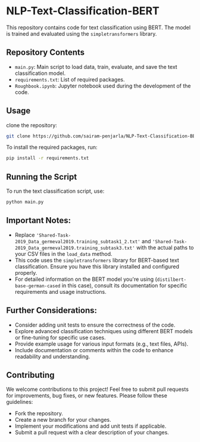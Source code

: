 # NLP-Text-Classification-BERT

This repository contains code for text classification using BERT. The model is trained and evaluated using the `simpletransformers` library. 

## Repository Contents

- `main.py`: Main script to load data, train, evaluate, and save the text classification model.
- `requirements.txt`: List of required packages.
- `Roughbook.ipynb`: Jupyter notebook used during the development of the code.

## Usage

clone the repository:
```bash
git clone https://github.com/sairam-penjarla/NLP-Text-Classification-BERT.git
```

To install the required packages, run:

```bash
pip install -r requirements.txt
```

## Running the Script

To run the text classification script, use:

```bash
python main.py
```

## Important Notes:

* Replace `'Shared-Task-2019_Data_germeval2019.training_subtask1_2.txt'` and `'Shared-Task-2019_Data_germeval2019.training_subtask3.txt'` with the actual paths to your CSV files in the `load_data` method.
* This code uses the `simpletransformers` library for BERT-based text classification. Ensure you have this library installed and configured properly.
* For detailed information on the BERT model you're using (`distilbert-base-german-cased` in this case), consult its documentation for specific requirements and usage instructions.

## Further Considerations:

* Consider adding unit tests to ensure the correctness of the code.
* Explore advanced classification techniques using different BERT models or fine-tuning for specific use cases.
* Provide example usage for various input formats (e.g., text files, APIs).
* Include documentation or comments within the code to enhance readability and understanding.

## Contributing

We welcome contributions to this project! Feel free to submit pull requests for improvements, bug fixes, or new features. Please follow these guidelines:

* Fork the repository.
* Create a new branch for your changes.
* Implement your modifications and add unit tests if applicable.
* Submit a pull request with a clear description of your changes.
